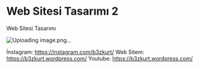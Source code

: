 # Web Sitesi Tasarımı 2
Web Sitesi Tasarımı

![Uploading image.png…]()

İnstagram: https://instagram.com/b3zkurt/
Web Sitem: https://b3zkurt.wordpress.com/
Youtube: https://b3zkurt.wordpress.com/


